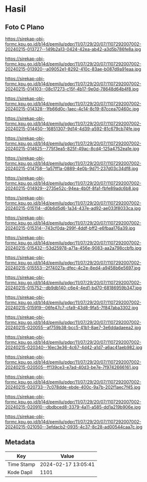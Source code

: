 # Hasil

## Foto C Plano

https://sirekap-obj-formc.kpu.go.id/b14d/pemilu/pdpr/11/07/29/20/07/1107292007002-20240215-013727--149b2a13-0424-42ea-ab42-a3d5b786fe8a.jpg

https://sirekap-obj-formc.kpu.go.id/b14d/pemilu/pdpr/11/07/29/20/07/1107292007002-20240215-013920--a09052e1-8292-410c-83ae-b087d9a91eaa.jpg

https://sirekap-obj-formc.kpu.go.id/b14d/pemilu/pdpr/11/07/29/20/07/1107292007002-20240215-014103--08c17273-c15f-4b17-9e0d-78648d64b4f8.jpg

https://sirekap-obj-formc.kpu.go.id/b14d/pemilu/pdpr/11/07/29/20/07/1107292007002-20240215-014328--1fb66d0c-1aec-4c14-8c19-87ccea70460c.jpg

https://sirekap-obj-formc.kpu.go.id/b14d/pemilu/pdpr/11/07/29/20/07/1107292007002-20240215-014450--16851307-9d14-4d39-a592-81c679cb74fe.jpg

https://sirekap-obj-formc.kpu.go.id/b14d/pemilu/pdpr/11/07/29/20/07/1107292007002-20240215-014625--775f3ea5-825f-49ac-8cd4-125a4752ea1e.jpg

https://sirekap-obj-formc.kpu.go.id/b14d/pemilu/pdpr/11/07/29/20/07/1107292007002-20240215-014758--1a57ff1a-0889-4e0b-9d71-237d03c34df8.jpg

https://sirekap-obj-formc.kpu.go.id/b14d/pemilu/pdpr/11/07/29/20/07/1107292007002-20240215-014929--2735e52c-94ea-4b0f-8fa1-fbfe89adc6b8.jpg

https://sirekap-obj-formc.kpu.go.id/b14d/pemilu/pdpr/11/07/29/20/07/1107292007002-20240215-015114--d0b6d5d6-1a34-437e-ad92-ae033f8033ca.jpg

https://sirekap-obj-formc.kpu.go.id/b14d/pemilu/pdpr/11/07/29/20/07/1107292007002-20240215-015314--743cf0da-299f-4ddf-bff2-e6fbaa176a39.jpg

https://sirekap-obj-formc.kpu.go.id/b14d/pemilu/pdpr/11/07/29/20/07/1107292007002-20240215-015432--53d25978-a71a-456e-9083-aa2a798ccbfb.jpg

https://sirekap-obj-formc.kpu.go.id/b14d/pemilu/pdpr/11/07/29/20/07/1107292007002-20240215-015553--2f74027a-dfec-4c2e-8ed4-a9458b6e5697.jpg

https://sirekap-obj-formc.kpu.go.id/b14d/pemilu/pdpr/11/07/29/20/07/1107292007002-20240215-015752--db9db140-c6e4-4ed1-bd70-68186959b347.jpg

https://sirekap-obj-formc.kpu.go.id/b14d/pemilu/pdpr/11/07/29/20/07/1107292007002-20240215-015919--06fe47c7-cfa9-43d8-9fa5-7f847aba3302.jpg

https://sirekap-obj-formc.kpu.go.id/b14d/pemilu/pdpr/11/07/29/20/07/1107292007002-20240215-020055--af759b38-bcc5-41b1-8ae7-3e6ddadaeea2.jpg

https://sirekap-obj-formc.kpu.go.id/b14d/pemilu/pdpr/11/07/29/20/07/1107292007002-20240215-020340--16ec3e36-4c67-4d42-a1d7-a6ac41aeb982.jpg

https://sirekap-obj-formc.kpu.go.id/b14d/pemilu/pdpr/11/07/29/20/07/1107292007002-20240215-020505--ff139ce3-e7ad-40d3-be7e-7f9742666161.jpg

https://sirekap-obj-formc.kpu.go.id/b14d/pemilu/pdpr/11/07/29/20/07/1107292007002-20240215-020733--7c078dde-ebde-400c-9a7b-202f1aec7f45.jpg

https://sirekap-obj-formc.kpu.go.id/b14d/pemilu/pdpr/11/07/29/20/07/1107292007002-20240215-020910--dbdbced8-3379-4a11-a585-dd1a219b906e.jpg

https://sirekap-obj-formc.kpu.go.id/b14d/pemilu/pdpr/11/07/29/20/07/1107292007002-20240215-021050--3efdacb2-0935-4c37-8c28-ad00544caa7c.jpg


## Metadata

| Key        | Value               |
| ---------- | ------------------- |
| Time Stamp | 2024-02-17 13:05:41 |
| Kode Dapil | 1101                |



